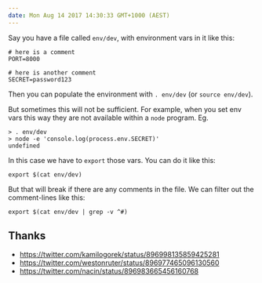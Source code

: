 ```yaml
---
date: Mon Aug 14 2017 14:30:33 GMT+1000 (AEST)
---
```


Say you have a file called `env/dev`, with environment vars in it like this:

```
# here is a comment
PORT=8000

# here is another comment
SECRET=password123
```

Then you can populate the environment with `. env/dev` (or `source env/dev`).

But sometimes this will not be sufficient. For example, when you set env vars this way they are not available within a `node` program. Eg.

```
> . env/dev
> node -e 'console.log(process.env.SECRET)'
undefined
```

In this case we have to `export` those vars. You can do it like this:

```
export $(cat env/dev)
```

But that will break if there are any comments in the file. We can filter out the comment-lines like this:

```
export $(cat env/dev | grep -v ^#)
```

## Thanks

- https://twitter.com/kamilogorek/status/896998135859425281
- https://twitter.com/westonruter/status/896977465096130560
- https://twitter.com/nacin/status/896983665456160768
